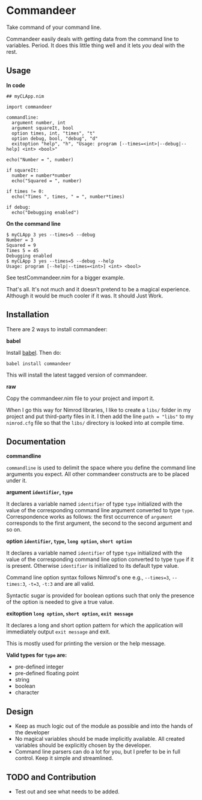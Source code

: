 Commandeer
==========

Take command of your command line.

Commandeer easily deals with getting data from the command line to variables.
Period. It does this little thing well and it lets *you* deal with the rest.


Usage
-----

**In code**

```nimrod
## myCLApp.nim

import commandeer

commandline:
  argument number, int
  argument squareIt, bool
  option times, int, "times", "t"
  option debug, bool, "debug", "d"
  exitoption "help", "h", "Usage: program [--times=<int>|--debug|--help] <int> <bool>"

echo("Number = ", number)

if squareIt:
  number = number*number
  echo("Squared = ", number)

if times != 0:
  echo("Times ", times, " = ", number*times)

if debug:
  echo("Debugging enabled")

```

**On the command line**

```
$ myCLApp 3 yes --times=5 --debug
Number = 3
Squared = 9
Times 5 = 45
Debugging enabled
$ myCLApp 3 yes --times=5 --debug --help
Usage: program [--help|--times=<int>] <int> <bool>
```

See testCommandeer.nim for a bigger example.

That's all. It's not much and it doesn't pretend to be a magical experience.
Although it would be much cooler if it was. It should Just Work.


Installation
------------

There are 2 ways to install commandeer:

**babel**

Install [babel](https://github.com/nimrod-code/babel). Then do:

    babel install commandeer

This will install the latest tagged version of commandeer.

**raw**

Copy the commandeer.nim file to your project and import it.

When I go this way for Nimrod libraries, I like to create a `libs/`
folder in my project and put third-party files in it. I then add the
line `path = "libs"` to my `nimrod.cfg` file so that the `libs/`
directory is looked into at compile time.


Documentation
-------------

**commandline**

`commandline` is used to delimit the space where you define the command line
arguments you expect. All other commandeer constructs are to be placed under it.


**argument `identifier`, `type`**

It declares a variable named `identifier` of type `type` initialized with
the value of the corresponding command line argument converted to type `type`.
Correspondence works as follows: the first occurrence of `argument` corresponds
to the first argument, the second to the second argument and so on.


**option `identifier`, `type`, `long option`, `short option`**

It declares a variable named `identifier` of type `type` initialized with
the value of the corresponding command line option converted to type `type`
if it is present. Otherwise `identifier` is initialized to its default type value.

Command line option syntax follows Nimrod's one e.g., `--times=3`, `--times:3`, `-t=3`, `-t:3` and  are all valid.

Syntactic sugar is provided for boolean options such that only the presence of the option is needed to give a true value.


**exitoption `long option`, `short option`, `exit message`**

It declares a long and short option pattern for which the application
will immediately output `exit message` and exit.

This is mostly used for printing the version or the help message.


**Valid types for `type` are:**
- pre-defined integer
- pre-defined floating point
- string
- boolean
- character


Design
------

- Keep as much logic out of the module as possible and into the hands of
  the developer
- No magical variables should be made implicitly available. All created
  variables should be explicitly chosen by the developer.
- Command line parsers can do a lot for you, but I prefer to
  be in full control. Keep it simple and streamlined.


TODO and Contribution
---------------------

- Test out and see what needs to be added.